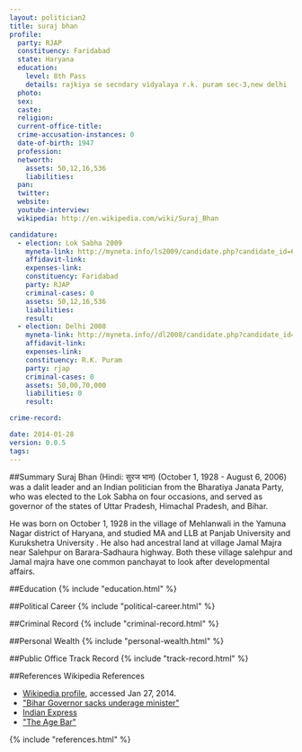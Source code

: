 ```yaml
---
layout: politician2
title: suraj bhan
profile: 
  party: RJAP
  constituency: Faridabad
  state: Haryana
  education: 
    level: 8th Pass
    details: rajkiya se secndary vidyalaya r.k. puram sec-3,new delhi
  photo: 
  sex: 
  caste: 
  religion: 
  current-office-title: 
  crime-accusation-instances: 0
  date-of-birth: 1947
  profession: 
  networth: 
    assets: 50,12,16,536
    liabilities: 
  pan: 
  twitter: 
  website: 
  youtube-interview: 
  wikipedia: http://en.wikipedia.com/wiki/Suraj_Bhan

candidature: 
  - election: Lok Sabha 2009
    myneta-link: http://myneta.info/ls2009/candidate.php?candidate_id=6747
    affidavit-link: 
    expenses-link: 
    constituency: Faridabad 
    party: RJAP
    criminal-cases: 0
    assets: 50,12,16,536
    liabilities: 
    result:  
  - election: Delhi 2008
    myneta-link: http://myneta.info//dl2008/candidate.php?candidate_id=251
    affidavit-link: 
    expenses-link: 
    constituency: R.K. Puram 
    party: rjap
    criminal-cases: 0
    assets: 50,00,70,000
    liabilities: 0
    result:  

crime-record: 

date: 2014-01-28
version: 0.0.5
tags: 
---
```

##Summary
Suraj Bhan (Hindi: सुरज भान) (October 1, 1928 - August 6, 2006) was a dalit leader and an Indian politician from the Bharatiya Janata Party, who was elected to the Lok Sabha on four occasions, and served as governor of the states of Uttar Pradesh, Himachal Pradesh, and Bihar.

He was born on October 1, 1928 in the village of Mehlanwali in the Yamuna Nagar district of Haryana, and studied MA and LLB at Panjab University and Kurukshetra University . He also had ancestral land at village Jamal Majra near Salehpur on Barara-Sadhaura highway. Both these village salehpur and Jamal majra have one common panchayat to look after developmental affairs.


##Education
{% include "education.html" %}


##Political Career
{% include "political-career.html" %}


##Criminal Record
{% include "criminal-record.html" %}


##Personal Wealth
{% include "personal-wealth.html" %}


##Public Office Track Record
{% include "track-record.html" %}


##References
Wikipedia References
- [Wikipedia profile]({{page.profile.wikipedia}}), accessed Jan 27, 2014.
- ["Bihar Governor sacks underage minister"][wiki1]
- [Indian Express][wiki2]
- ["The Age Bar"][wiki3]

[wiki1]: http://www.indianexpress.com/res/web/pIe/ie/daily/19991117/ipo17051.html
[wiki2]: /wiki/Indian_Express
[wiki3]: http://www.india-today.com/itoday/19991129/states2.html


{% include "references.html" %}